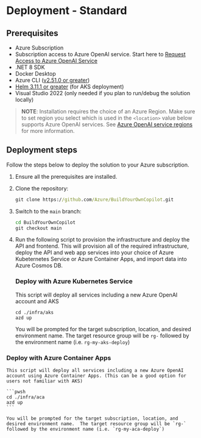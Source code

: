 # Deployment - Standard

## Prerequisites

- Azure Subscription
- Subscription access to Azure OpenAI service. Start here to [Request Access to Azure OpenAI Service](https://aka.ms/oaiapply)
- .NET 8 SDK
- Docker Desktop
- Azure CLI ([v2.51.0 or greater](https://docs.microsoft.com/cli/azure/install-azure-cli))
- [Helm 3.11.1 or greater](https://helm.sh/docs/intro/install/) (for AKS deployment)
- Visual Studio 2022 (only needed if you plan to run/debug the solution locally)

>**NOTE**: Installation requires the choice of an Azure Region. Make sure to set region you select which is used in the `<location>` value below supports Azure OpenAI services.  See [Azure OpenAI service regions](https://azure.microsoft.com/explore/global-infrastructure/products-by-region/?products=cognitive-services&regions=all) for more information.

## Deployment steps

Follow the steps below to deploy the solution to your Azure subscription.

1. Ensure all the prerequisites are installed.  

2. Clone the repository:
   
    ```cmd
    git clone https://github.com/Azure/BuildYourOwnCopilot.git
    ```

3. Switch to the `main` branch:

    ```cmd
    cd BuildYourOwnCopilot
    git checkout main
    ```

4. Run the following script to provision the infrastructure and deploy the API and frontend. This will provision all of the required infrastructure, deploy the API and web app services into your choice of Azure Kubeternetes Service or Azure Container Apps, and import data into Azure Cosmos DB.

    ### Deploy with Azure Kubernetes Service
    This script will deploy all services including a new Azure OpenAI account and AKS

    ```pwsh
    cd ./infra/aks
    azd up
    ```

    You will be prompted for the target subscription, location, and desired environment name.  The target resource group will be `rg-` followed by the environment name (i.e. `rg-my-aks-deploy`)

### Deploy with Azure Container Apps
    This script will deploy all services including a new Azure OpenAI account using Azure Container Apps. (This can be a good option for users not familiar with AKS)

    ```pwsh
    cd ./infra/aca
    azd up
    ```

    You will be prompted for the target subscription, location, and desired environment name.  The target resource group will be `rg-` followed by the environment name (i.e. `rg-my-aca-deploy`)
